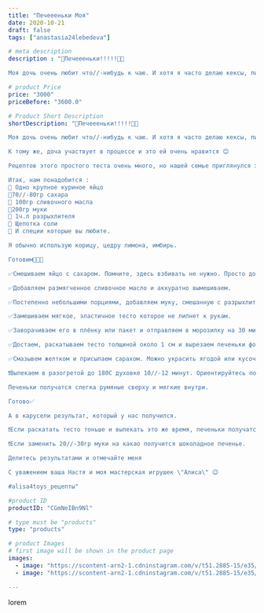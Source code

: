 ```yaml
---
title: "Печеееньки Моя"
date: 2020-10-21
draft: false
tags: ["anastasia24lebedeva"]

# meta description
description : "🥠Печеееньки!!!!!🥠🥠

Моя дочь очень любит что//-нибудь к чаю. И хотя я часто делаю кексы, пирожки и пирожные //- Алиса отдаёт предпочтение обычным песочным печен"

# product Price
price: "3000"
priceBefore: "3600.0"

# Product Short Description
shortDescription: "🥠Печеееньки!!!!!🥠🥠

Моя дочь очень любит что//-нибудь к чаю. И хотя я часто делаю кексы, пирожки и пирожные //- Алиса отдаёт предпочтение обычным песочным печенькам. И чем больше их в тарелке, тем она довольнее.

К тому же, доча участвует в процессе и это ей очень нравится 😊

Рецептов этого простого теста очень много, но нашей семье приглянулся этот👇

Итак, нам понадобится :
🥚 Одно крупное куриное яйцо
🧂70//-80гр сахара
🧈 100гр сливочного масла
🥠200гр муки
🥄 1ч.л разрыхлителя
🥄 Щепотка соли
🧉 И специи которые вы любите.

Я обычно использую корицу, цедру лимона, имбирь.

Готовим👩🏼‍🍳

✅Смешиваем яйцо с сахаром. Помните, здесь взбивать не нужно. Просто до растворения сахара. 

✅Добавляем размягченное сливочное масло и аккуратно вымешиваем. 

✅Постепенно небольшими порциями, добавляем муку, смешанную с разрыхлителем и солью. 

✅Замешиваем мягкое, эластичное тесто которое не липнет к рукам.

✅Заворачиваем его в плёнку или пакет и отправляем в морозилку на 30 минут.

✅Достаем, раскатываем тесто толщиной около 1 см и вырезаем печеньки формочками.

✅Смазывем желтком и присыпаем сарахом. Можно украсить ягодой или кусочком фрукта по желанию.

❗Выпекаем в разогретой до 180С духовке 10//-12 минут. Ориентируйтесь по своей духовке.

Печеньки получатся слегка румяные сверху и мягкие внутри.

Готово✅

А в карусели результат, который у нас получился.

❗Если раскатать тесто тоньше и выпекать это же время, печеньки получатся как коржики. Тоже вкусно 😋

❗Если заменить 20//-30гр муки на какао получится шоколадное печенье. 

Делитесь результатами и отмечайте меня

С уважением ваша Настя и моя мастерская игрушек \"Алиса\" 😉

#alisa4toys_рецепты"

#product ID
productID: "CGmNeIBn9Nl"

# type must be "products"
type: "products"

# product Images
# first image will be shown in the product page
images:
  - image: "https://scontent-arn2-1.cdninstagram.com/v/t51.2885-15/e35/122196394_1144490722615696_1393113354998221388_n.jpg?se=7&tp=1&_nc_ht=scontent-arn2-1.cdninstagram.com&_nc_cat=104&_nc_ohc=2Qa350YSIPAAX-DZCmG&ccb=7-4&oh=22436b1abe0b8efb3a430d4312f33778&oe=6083864E&ig_cache_key=MjQyNDY4NDY5MTUxNTYxODU5Mw%3D%3D.2-ccb7-4"
  - image: "https://scontent-arn2-1.cdninstagram.com/v/t51.2885-15/e35/121966269_353463002539789_4033638077743928138_n.jpg?se=7&tp=1&_nc_ht=scontent-arn2-1.cdninstagram.com&_nc_cat=101&_nc_ohc=p2f0poXwM2gAX8AklvV&ccb=7-4&oh=43bcea8cd27a208b944d443943bec8c3&oe=608146AF&ig_cache_key=MjQyNDY4NDY5MTQ5ODg3NjcxMg%3D%3D.2-ccb7-4"

---
```

lorem
